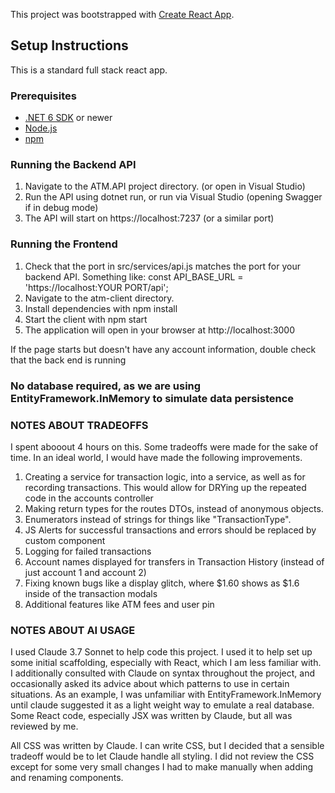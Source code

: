 This project was bootstrapped with [Create React App](https://github.com/facebook/create-react-app).


## Setup Instructions
This is a standard full stack react app. 

### Prerequisites

- [.NET 6 SDK](https://dotnet.microsoft.com/download/dotnet/6.0) or newer
- [Node.js](https://nodejs.org/)
- [npm](https://www.npmjs.com/)


### Running the Backend API

1) Navigate to the ATM.API project directory. (or open in Visual Studio)
2) Run the API using dotnet run, or run via Visual Studio (opening Swagger if in debug mode)
3) The API will start on https://localhost:7237 (or a similar port)


### Running the Frontend

1) Check that the port in src/services/api.js matches the port for your backend API. Something like:
    const API_BASE_URL = 'https://localhost:YOUR PORT/api';
2) Navigate to the atm-client directory.
3) Install dependencies with npm install
4) Start the client with npm start
5) The application will open in your browser at http://localhost:3000

If the page starts but doesn't have any account information, double check that the back end is running

### No database required, as we are using EntityFramework.InMemory to simulate data persistence



### NOTES ABOUT TRADEOFFS

I spent abooout 4 hours on this. Some tradeoffs were made for the sake of time. In an ideal world, I would have made the following improvements.
 1) Creating a service for transaction logic, into a service, as well as for recording transactions. 
    This would allow for DRYing up the repeated code in the accounts controller
 2) Making return types for the routes DTOs, instead of anonymous objects.
 3) Enumerators instead of strings for things like "TransactionType".  
 4) JS Alerts for successful transactions and errors should be replaced by custom component
 5) Logging for failed transactions
 6) Account names displayed for transfers in Transaction History (instead of just account 1 and account 2)
 7) Fixing known bugs like a display glitch, where $1.60 shows as $1.6 inside of the transaction modals
 8) Additional features like ATM fees and user pin


 ### NOTES ABOUT AI USAGE

I used Claude 3.7 Sonnet to help code this project. I used it to help set up some initial scaffolding, especially with React, which I am less familiar with. I additionally consulted with Claude on syntax throughout the project, and occasionally asked its advice about which patterns to use in certain situations. As an example, I was unfamiliar with EntityFramework.InMemory until claude suggested it as a light weight way to emulate a real database. Some React code, especially JSX was written by Claude, but all was reviewed by me.

All CSS was written by Claude. I can write CSS, but I decided that a sensible tradeoff would be to let Claude handle all styling. I did not review the CSS except for some very small changes I had to make manually when adding and renaming components.



